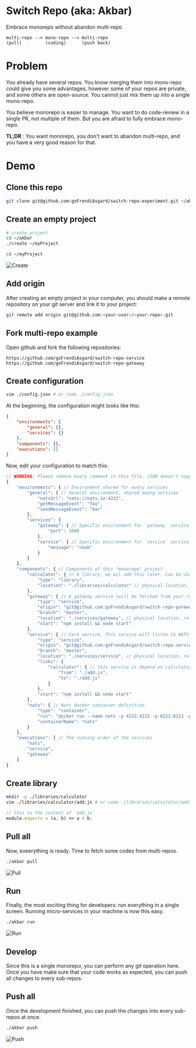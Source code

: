# Switch Repo (aka: Akbar)

Embrace monorepo without abandon multi-repo

```
multi-repo --> mono-repo --> multi-repo
(pull)         (coding)      (push back)
```

# Problem

You already have several repos. You know merging them into mono-repo could give you some advantages, however some of your repos are private, and some others are open-source. You cannot just mix them up into a single mono-repo.

You believe monorepo is easier to manage. You want to do code-review in a single PR, not multiple of them. But you are afraid to fully embrace mono-repo.

__TL;DR__ : You want monorepo, you don't want to abandon multi-repo, and you have a very good reason for that.

# Demo

## Clone this repo

```sh
git clone git@github.com:goFrendiAsgard/switch-repo-experiment.git ~/akbar
```

## Create an empty project

```sh
# create project
cd ~/akbar
./create ~/myProject

cd ~/myProject
```

![Create](./images/akbar-create.PNG)

## Add origin

After creating an empty project in your computer, you should make a remote repository on your git server and link it to your project:

```sh
git remote add origin git@github.com:<your-user>/<your-repo>.git
```

## Fork multi-repo example

Open github and fork the following repositories:

```
https://github.com/goFrendiAsgard/switch-repo-service
https://github.com/goFrendiAsgard/switch-repo-gateway
```

## Create configuration

```sh
vim ./config.json # or code ./config.json
```

At the beginning, the configuration might looks like this:

```json
{
    "environments": {
        "general": {},
        "services": {}
    },
    "components": {},
    "executions": []
}
```

Now, edit your configuration to match this:

```javascript
// WARNING: Please remove every comment in this file. JSON doesn't support comments.
{
    "environments": { // Environment shared for every services
        "general": { // General environment, shared among services
            "natsUrl": "nats://nats.io:4222",
            "getMessageEvent": "foo",
            "sendMessageEvent": "bar"
        },
        "services": {
            "gateway": { // Specific environment for `gateway` service.
                "port": 3000
            },
            "service": { // Specific environment for `service` service.
                "message": "noob"
            }
        }
    },
    "components": { // Components of this "monorepo" project
        "calculator": { // A library, we wil add this later. Can be shared among services via `service.links`
            "type": "library",
            "location": "./libraries/calculator" // physical location, relative to the project
        },
        "gateway": { // A gateway service (will be fetched from your repo). This service will listen to HTTP request, send message to NATS, waiting for reply, and show serve response.
            "type": "service",
            "origin": "git@github.com:goFrendiAsgard/switch-repo-gateway.git", // Make sure you change this one to match yours
            "branch": "master",
            "location": "./services/gateway", // physical location, relative to the project
            "start": "npm install && node start"
        },
        "service": { // Core service, This service will listen to NATS and publish response.
            "type": "service",
            "origin": "git@github.com:goFrendiAsgard/switch-repo-service.git", // Make sure you change this one to match yours
            "branch": "master",
            "location": "./services/service", // physical location, relative to the project
            "links": {
                "calculator": { // this service is depend on calculator library
                    "from": "./add.js",
                    "to": "./add.js"
                }
            },
            "start": "npm install && node start"
        },
        "nats": { // Nats docker container definition
            "type": "container",
            "run": "docker run --name nats -p 4222:4222 -p 6222:6222 -p 8222:8222 -d nats",
            "containerName": "nats"
        }
    },
    "executions": [ // The running order of the services
        "nats",
        "service",
        "gateway"
    ]
}
```

## Create library

```sh
mkdir -p ./libraries/calculator
vim ./libraries/calculator/add.js # or code ./libraries/calculator/add.js
```

```javascript
// this is the content of `add.js`
module.exports = (a, b) => a + b;
```

## Pull all

Now, eveerything is ready. Time to fetch some codes from multi-repos.

```sh
./akbar pull
```

![Pull](./images/akbar-pull.PNG)

##  Run

Finally, the most exciting thing for developers: run everything in a single screen. Running micro-services in your machine is now this easy.

```sh
./akbar run
```

![Run](./images/akbar-run.PNG)

## Develop

Since this is a single monorepo, you can perform any git operation here. Once you have make sure that your code works as expected, you can push all changes to every sub-repos.

## Push all

Once the development finished, you can push the changes into every sub-repos at once.

```sh
./akbar push
```

![Push](./images/akbar-push.PNG)
